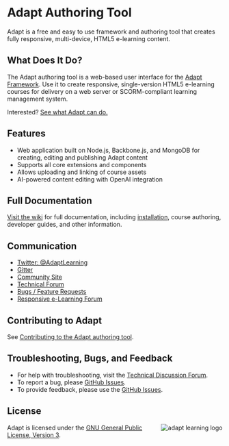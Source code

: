 # Adapt Authoring Tool

Adapt is a free and easy to use framework and authoring tool that creates fully responsive, multi-device, HTML5 e-learning content.

## What Does It Do?

The Adapt authoring tool is a web-based user interface for the [Adapt Framework](https://github.com/adaptlearning/adapt_framework). Use it to create responsive, single-version HTML5 e-learning courses for delivery on a web server or SCORM-compliant learning management system.

Interested? [See what Adapt can do.](https://community.adaptlearning.org/demo2/index.html)

## Features

* Web application built on Node.js, Backbone.js, and MongoDB for creating, editing and publishing Adapt content
* Supports all core extensions and components
* Allows uploading and linking of course assets
* AI-powered content editing with OpenAI integration

## Full Documentation
[Visit the wiki](https://github.com/adaptlearning/adapt_authoring/wiki) for full documentation, including [installation](https://github.com/adaptlearning/adapt_authoring/wiki/Installing-the-Authoring-Tool), course authoring, developer guides, and other information.

## Communication
+ [Twitter: @AdaptLearning](https://twitter.com/adaptlearning)
+ [Gitter](https://gitter.im/orgs/adaptlearning/rooms)
+ [Community Site](https://community.adaptlearning.org/)
+ [Technical Forum](https://community.adaptlearning.org/mod/forum/view.php?id=4)
+ [Bugs / Feature Requests](https://github.com/adaptlearning/adapt_authoring/issues)
+ [Responsive e-Learning Forum](https://community.adaptlearning.org/mod/forum/view.php?id=56)

## Contributing to Adapt

See [Contributing to the Adapt authoring tool](https://github.com/adaptlearning/adapt_authoring/blob/master/CONTRIBUTING.md).


## Troubleshooting, Bugs, and Feedback
+ For help with troubleshooting, visit the [Technical Discussion Forum](https://community.adaptlearning.org/mod/forum/view.php?id=4).
+ To report a bug, please [GitHub Issues](https://github.com/adaptlearning/adapt_authoring/issues).
+ To provide feedback, please use the [GitHub Issues](https://github.com/adaptlearning/adapt_authoring/issues).

## License
<a href="https://community.adaptlearning.org/" target="_blank"><img src="https://github.com/adaptlearning/documentation/blob/master/04_wiki_assets/plug-ins/images/adapt-logo-mrgn-lft.jpg" alt="adapt learning logo" align="right"></a>  Adapt is licensed under the [GNU General Public License, Version 3](https://github.com/adaptlearning/adapt_authoring/blob/master/LICENSE).
